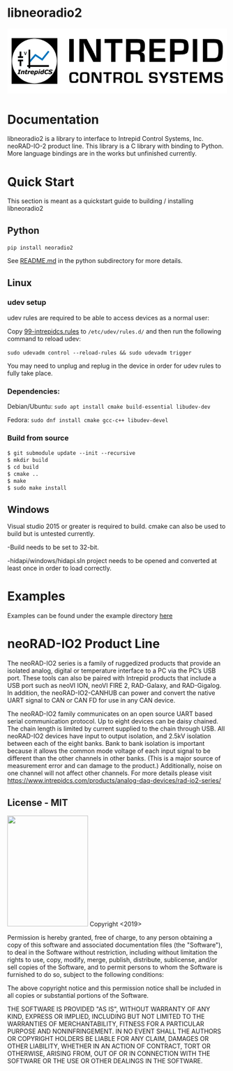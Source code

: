 # libneoradio2
![Intrepid Control Systems, Inc.](IntrepidCS_logo.png)

# Documentation

libneoradio2 is a library to interface to Intrepid Control Systems, Inc. neoRAD-IO-2 product line. This library is a C library with binding to Python. More language bindings are in the works but unfinished currently.


# Quick Start

This section is meant as a quickstart guide to building / installing libneoradio2


## Python

`pip install neoradio2`

See [README.md](python/) in the python subdirectory for more details.


## Linux

### udev setup

udev rules are required to be able to access devices as a normal user:

Copy [99-intrepidcs.rules](99-intrepidcs.rules) to `/etc/udev/rules.d/` and then run the following command to reload udev:

`sudo udevadm control --reload-rules && sudo udevadm trigger`

You may need to unplug and replug in the device in order for udev rules to fully take place.

### Dependencies:

Debian/Ubuntu: `sudo apt install cmake build-essential libudev-dev`

Fedora: `sudo dnf install cmake gcc-c++ libudev-devel`

### Build from source
```
$ git submodule update --init --recursive
$ mkdir build
$ cd build
$ cmake ..
$ make
$ sudo make install
```

## Windows

Visual studio 2015 or greater is required to build. cmake can also be used to build but is untested currently.

 -Build needs to be set to 32-bit.

 -hidapi/windows/hidapi.sln project needs to be opened and converted at least once in order to load correctly.


# Examples

Examples can be found under the example directory [here](example/) 

# neoRAD-IO2 Product Line

The neoRAD-IO2 series is a family of ruggedized products that provide an isolated analog, digital or temperature interface to a PC via the PC’s USB port. These tools can also be paired with Intrepid products that include a USB port such as neoVI ION, neoVI FIRE 2, RAD-Galaxy, and RAD-Gigalog. In addition, the neoRAD-IO2-CANHUB can power and convert the native UART signal to CAN or CAN FD for use in any CAN device.

The neoRAD-IO2 family communicates on an open source UART based serial communication protocol. Up to eight devices can be daisy chained. The chain length is limited by current supplied to the chain through USB. All neoRAD-IO2 devices have input to output isolation, and 2.5kV isolation between each of the eight banks. Bank to bank isolation is important because it allows the common mode voltage of each input signal to be different than the other channels in other banks. (This is a major source of measurement error and can damage to the product.) Additionally, noise on one channel will not affect other channels. For more details please visit https://www.intrepidcs.com/products/analog-daq-devices/rad-io2-series/

## License - MIT

<img src="https://opensource.org/files/OSI_Approved_License.png" width="185" height="254">
Copyright <2019> <Intrepid Control Systems, Inc.>

Permission is hereby granted, free of charge, to any person obtaining a copy of this software and associated documentation files (the "Software"), to deal in the Software without restriction, including without limitation the rights to use, copy, modify, merge, publish, distribute, sublicense, and/or sell copies of the Software, and to permit persons to whom the Software is furnished to do so, subject to the following conditions:

The above copyright notice and this permission notice shall be included in all copies or substantial portions of the Software.

THE SOFTWARE IS PROVIDED "AS IS", WITHOUT WARRANTY OF ANY KIND, EXPRESS OR IMPLIED, INCLUDING BUT NOT LIMITED TO THE WARRANTIES OF MERCHANTABILITY, FITNESS FOR A PARTICULAR PURPOSE AND NONINFRINGEMENT. IN NO EVENT SHALL THE AUTHORS OR COPYRIGHT HOLDERS BE LIABLE FOR ANY CLAIM, DAMAGES OR OTHER LIABILITY, WHETHER IN AN ACTION OF CONTRACT, TORT OR OTHERWISE, ARISING FROM, OUT OF OR IN CONNECTION WITH THE SOFTWARE OR THE USE OR OTHER DEALINGS IN THE SOFTWARE.
